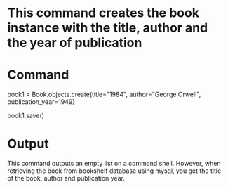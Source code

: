 # This command creates the book instance with the title, author and the year of publication

# Command
book1 = Book.objects.create(title="1984", author="George Orwell", publication_year=1949)

book1.save()

# Output
This command outputs an empty list on a command shell. However, when retrieving the book from bookshelf database using mysql, you get the title of the book, author and publication year.
